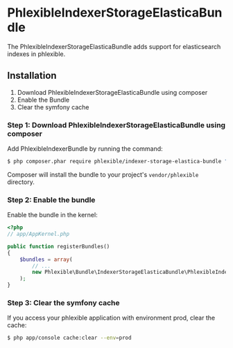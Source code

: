 PhlexibleIndexerStorageElasticaBundle
=====================================

The PhlexibleIndexerStorageElasticaBundle adds support for elasticsearch indexes in phlexible.

Installation
------------

1. Download PhlexibleIndexerStorageElasticaBundle using composer
2. Enable the Bundle
3. Clear the symfony cache

### Step 1: Download PhlexibleIndexerStorageElasticaBundle using composer

Add PhlexibleIndexerBundle by running the command:

``` bash
$ php composer.phar require phlexible/indexer-storage-elastica-bundle "~1.0.0"
```

Composer will install the bundle to your project's `vendor/phlexible` directory.

### Step 2: Enable the bundle

Enable the bundle in the kernel:

``` php
<?php
// app/AppKernel.php

public function registerBundles()
{
    $bundles = array(
        // ...
        new Phlexible\Bundle\IndexerStorageElasticaBundle\PhlexibleIndexerStorageElasticaBundle(),
    );
}
```

### Step 3: Clear the symfony cache

If you access your phlexible application with environment prod, clear the cache:

``` bash
$ php app/console cache:clear --env=prod
```
